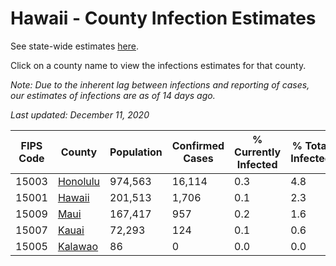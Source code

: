 # Hawaii - County Infection Estimates

See state-wide estimates [here](/infections/us-hi).

Click on a county name to view the infections estimates for that county.

*Note: Due to the inherent lag between infections and reporting of cases, our estimates of infections are as of 14 days ago.*

*Last updated: December 11, 2020*

|   FIPS Code |               County |   Population |   Confirmed Cases |   % Currently Infected |   % Total Infected |
|-------------|----------------------|--------------|-------------------|------------------------|--------------------|
|       15003 | [Honolulu](honolulu) |      974,563 |            16,114 |                    0.3 |                4.8 |
|       15001 |     [Hawaii](hawaii) |      201,513 |             1,706 |                    0.1 |                2.3 |
|       15009 |         [Maui](maui) |      167,417 |               957 |                    0.2 |                1.6 |
|       15007 |       [Kauai](kauai) |       72,293 |               124 |                    0.1 |                0.6 |
|       15005 |   [Kalawao](kalawao) |           86 |                 0 |                    0.0 |                0.0 |